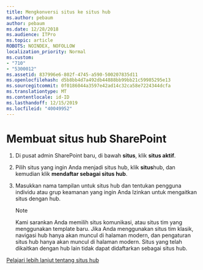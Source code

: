 ```yaml
---
title: Mengkonversi situs ke situs hub
ms.author: pebaum
author: pebaum
ms.date: 12/28/2018
ms.audience: ITPro
ms.topic: article
ROBOTS: NOINDEX, NOFOLLOW
localization_priority: Normal
ms.custom:
- "710"
- "5300012"
ms.assetid: 837996e6-802f-4745-a590-500207835d11
ms.openlocfilehash: d5b8bb4d7a492db44888bb99bb21c59985295e13
ms.sourcegitcommit: 0f0186044a3597e42ad14c32ca58e7224344dcfa
ms.translationtype: MT
ms.contentlocale: id-ID
ms.lasthandoff: 12/15/2019
ms.locfileid: "40049952"
---
```

# <a name="create-a-sharepoint-hub-site"></a>Membuat situs hub SharePoint

1. Di pusat admin SharePoint baru, di bawah **situs**, klik **situs aktif**.

2. Pilih situs yang ingin Anda menjadi situs hub, klik **situs**hub, dan kemudian klik **mendaftar sebagai situs hub**.

3. Masukkan nama tampilan untuk situs hub dan tentukan pengguna individu atau grup keamanan yang ingin Anda Izinkan untuk mengaitkan situs dengan hub.

    > [!NOTE]
    >  Kami sarankan Anda memilih situs komunikasi, atau situs tim yang menggunakan template baru. Jika Anda menggunakan situs tim klasik, navigasi hub hanya akan muncul di halaman modern, dan pengaturan situs hub hanya akan muncul di halaman modern. Situs yang telah dikaitkan dengan hub lain tidak dapat didaftarkan sebagai situs hub.
  
[Pelajari lebih lanjut tentang situs hub](https://go.microsoft.com/fwlink/?linkid=869149)
  